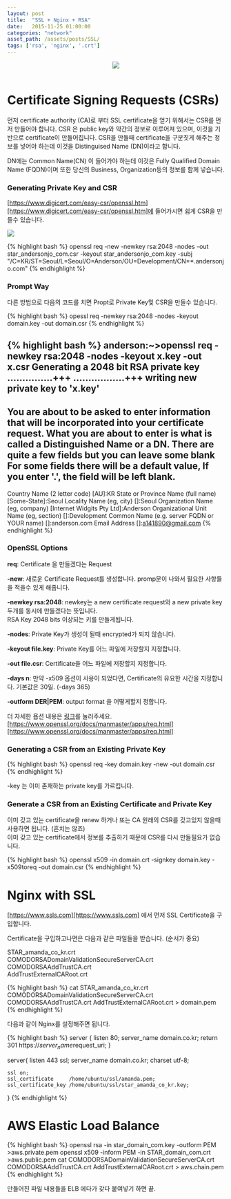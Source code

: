 ```yaml
---
layout: post
title:  "SSL + Nginx + RSA"
date:   2015-11-25 01:00:00
categories: "network"
asset_path: /assets/posts/SSL/
tags: ['rsa', 'nginx', '.crt']
---
```

<header>
    <img src="{{ page.asset_path }}logo.jpg" class="img-responsive img-rounded img-fluid">
</header>


# Certificate Signing Requests (CSRs)

먼저 certificate authority (CA)로 부터 SSL certificate을 얻기 위해서는 CSR를 먼저 만들어야 합니다.
CSR 은 public key와 약간의 정보로 이루어져 있으며, 이것을 기반으로 certificate이 만들어집니다.
CSR을 만들때 certificate을 구분짓게 해주는 정보를 넣어야 하는데 이것을 Distinguised Name (DN)이라고 합니다.

DN에는 Common Name(CN) 이 들어가야 하는데 이것은 Fully Qualified Domain Name (FQDN)이며 또한 
당신의 Business, Organization등의 정보를 함께 넣습니다. 


### Generating Private Key and CSR

[https://www.digicert.com/easy-csr/openssl.htm][https://www.digicert.com/easy-csr/openssl.htm]에 들어가시면 
쉽게 CSR을 만들수 있습니다.

<img src="{{ page.asset_path }}capture01.png" class="img-responsive img-rounded img-fluid">

{% highlight bash %}
openssl req -new -newkey rsa:2048 -nodes -out star_andersonjo_com.csr -keyout star_andersonjo_com.key -subj "/C=KR/ST=Seoul/L=Seoul/O=Anderson/OU=Development/CN=*.andersonjo.com"
{% endhighlight %}

### Prompt Way

다른 방법으로 다음의 코드를 치면 Propt로 Private Key및 CSR을 만들수 있습니다.

{% highlight bash %}
opessl req -newkey rsa:2048 -nodes -keyout domain.key -out domain.csr
{% endhighlight %}

{% highlight bash %}
anderson:~>openssl req -newkey rsa:2048 -nodes -keyout x.key -out x.csr
Generating a 2048 bit RSA private key
...............+++
.................+++
writing new private key to 'x.key'
-----
You are about to be asked to enter information that will be incorporated
into your certificate request.
What you are about to enter is what is called a Distinguished Name or a DN.
There are quite a few fields but you can leave some blank
For some fields there will be a default value,
If you enter '.', the field will be left blank.
-----
Country Name (2 letter code) [AU]:KR
State or Province Name (full name) [Some-State]:Seoul
Locality Name (eg, city) []:Seoul
Organization Name (eg, company) [Internet Widgits Pty Ltd]:Anderson
Organizational Unit Name (eg, section) []:Development
Common Name (e.g. server FQDN or YOUR name) []:anderson.com
Email Address []:a141890@gmail.com
{% endhighlight %}

### OpenSSL Options

**req**: Certificate 을 만들겠다는 Request

**-new**: 새로운 Certificate Request를 생성합니다. promp문이 나와서 필요한 사항들을 적을수 있게 해줍니다.

**-newkey rsa:2048**: newkey는 a new certificate request와 a new private key 두개를 동시에 만들겠다는 뜻입니다.<br>
RSA Key 2048 bits 이상되는 키를 만들게됩니다.

**-nodes**: Private Key가 생성이 될때 encrypted가 되지 않습니다.

**-keyout file.key**: Private Key를 어느 파일에 저장할지 지정합니다.

**-out file.csr**: Certificate을 어느 파일에 저장할지 지정합니다.

**-days n**: 만약 -x509 옵션이 사용이 되었다면, Certificate의 유요한 시간을 지정합니다. 기본값은 30일. (-days 365)

**-outform DER\|PEM**: output format 을 어떻게할지 정합니다.

더 자세한 욥션 내용은 [링크][https://www.openssl.org/docs/manmaster/apps/req.html]를 눌러주세요.<br>
[https://www.openssl.org/docs/manmaster/apps/req.html][https://www.openssl.org/docs/manmaster/apps/req.html]



### Generating a CSR from an Existing Private Key

{% highlight bash %}
openssl req  -key domain.key -new -out domain.csr
{% endhighlight %}

-key 는 이미 존재하는 private key를 가르킵니다.

### Generate a CSR from an Existing Certificate and Private Key

이미 갖고 있는 certificate을 renew 하거나 또는 CA 원래의 CSR를 갖고있지 않을때 사용하면 됩니다. (흔치는 않죠)<br>
이미 갖고 있는 certificate에서 정보를 추출하기 때문에 CSR를 다시 만들필요가 없습니다.

{% highlight bash %}
openssl x509 -in domain.crt -signkey domain.key -x509toreq -out domain.csr
{% endhighlight %}
 
# Nginx with SSL

[https://www.ssls.com][https://www.ssls.com] 에서 먼저 SSL Certificate을 구입합니다.

Certificate을 구입하고나면은 다음과 같은 파일들을 받습니다. (순서가 중요)

STAR_amanda_co_kr.crt<br>
COMODORSADomainValidationSecureServerCA.crt<br>
COMODORSAAddTrustCA.crt<br>
AddTrustExternalCARoot.crt<br>


{% highlight bash %}
cat STAR_amanda_co_kr.crt COMODORSADomainValidationSecureServerCA.crt COMODORSAAddTrustCA.crt AddTrustExternalCARoot.crt > domain.pem
{% endhighlight %}

다음과 같이 Nginx를 설정해주면 됩니다.

{% highlight bash %}
server {
    listen         80;
    server_name    domain.co.kr;
    return         301 https://$server_name$request_uri;
}

server{
    listen 443 ssl;
    server_name domain.co.kr;
    charset utf-8;

    ssl on;
    ssl_certificate     /home/ubuntu/ssl/amanda.pem;
    ssl_certificate_key /home/ubuntu/ssl/star_amanda_co_kr.key;
}
{% endhighlight %}

# AWS Elastic Load Balance

{% highlight bash %}
openssl rsa -in star_domain_com.key -outform PEM >aws.private.pem
openssl x509 -inform PEM -in STAR_domain_com.crt >aws.public.pem
cat COMODORSADomainValidationSecureServerCA.crt COMODORSAAddTrustCA.crt AddTrustExternalCARoot.crt > aws.chain.pem
{% endhighlight %}

만들어진 파일 내용들을 ELB 에다가 갖다 붙여넣기 하면 끝.


[https://www.digicert.com/easy-csr/openssl.htm]: https://www.digicert.com/easy-csr/openssl.htm
[https://www.openssl.org/docs/manmaster/apps/req.html]: https://www.openssl.org/docs/manmaster/apps/req.html
[https://www.ssls.com]: https://www.ssls.com